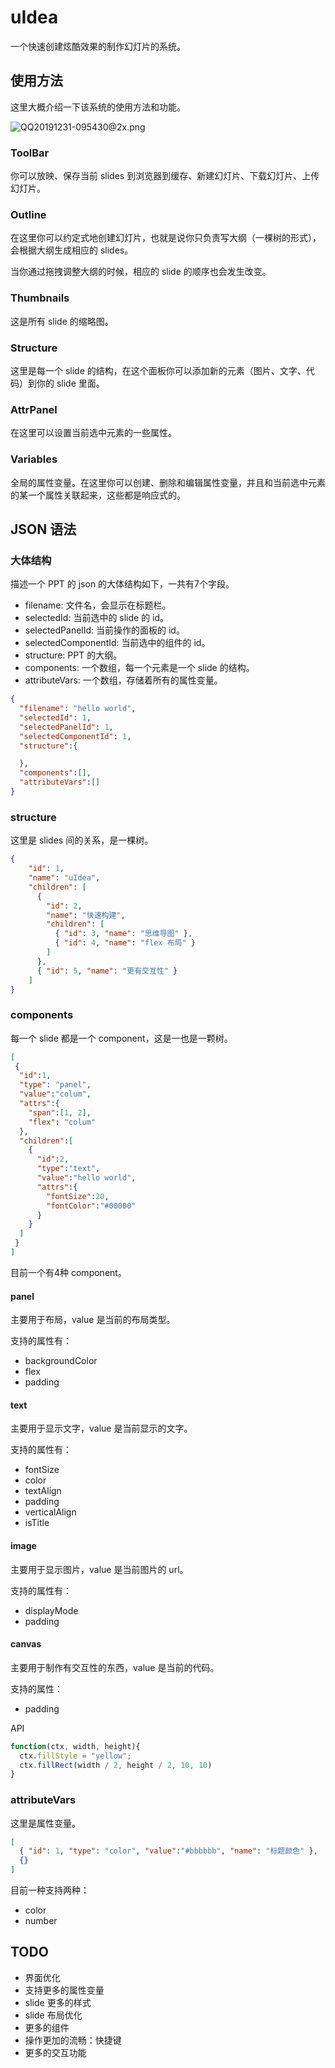 # uIdea

一个快速创建炫酷效果的制作幻灯片的系统。

## 使用方法

这里大概介绍一下该系统的使用方法和功能。

![QQ20191231-095430@2x.png](https://i.loli.net/2019/12/31/yOsPigBNSMAu5UY.png)

### ToolBar

你可以放映、保存当前 slides 到浏览器到缓存、新建幻灯片、下载幻灯片、上传幻灯片。

### Outline

在这里你可以约定式地创建幻灯片，也就是说你只负责写大纲（一棵树的形式），会根据大纲生成相应的 slides。

当你通过拖拽调整大纲的时候，相应的 slide 的顺序也会发生改变。

### Thumbnails

这是所有 slide 的缩略图。

### Structure

这里是每一个 slide 的结构，在这个面板你可以添加新的元素（图片、文字、代码）到你的 slide 里面。

### AttrPanel

在这里可以设置当前选中元素的一些属性。

### Variables

全局的属性变量。在这里你可以创建、删除和编辑属性变量，并且和当前选中元素的某一个属性关联起来，这些都是响应式的。

## JSON 语法

### 大体结构

描述一个 PPT 的 json 的大体结构如下，一共有7个字段。

- filename: 文件名，会显示在标题栏。
- selectedId: 当前选中的 slide 的 id。
- selectedPanelId: 当前操作的面板的 id。
- selectedComponentId: 当前选中的组件的 id。
- structure: PPT 的大纲。
- components: 一个数组，每一个元素是一个 slide 的结构。
- attributeVars: 一个数组，存储着所有的属性变量。

```json
{
  "filename": "hello world",
  "selectedId": 1,
  "selectedPanelId": 1,
  "selectedComponentId": 1,
  "structure":{

  },
  "components":[],
  "attributeVars":[]
}
```

### structure

这里是 slides 间的关系，是一棵树。

```json
{
    "id": 1,
    "name": "uIdea",
    "children": [
      {
        "id": 2,
        "name": "快速构建",
        "children": [
          { "id": 3, "name": "思维导图" },
          { "id": 4, "name": "flex 布局" }
        ]
      },
      { "id": 5, "name": "更有交互性" }
    ]
}
```

### components

每一个 slide 都是一个 component，这是一也是一颗树。

```json
[
 {
  "id":1,
  "type": "panel",
  "value":"colum",
  "attrs":{
    "span":[1, 2],
    "flex": "colum"
  },
  "children":[
    {
      "id":2,
      "type":"text",
      "value":"hello world",
      "attrs":{
        "fontSize":20,
        "fontColor":"#00000"
      }
    }
  ]
 }
]

```

目前一个有4种 component。

#### panel

主要用于布局，value 是当前的布局类型。

支持的属性有：

- backgroundColor
- flex
- padding
  
#### text

主要用于显示文字，value 是当前显示的文字。

支持的属性有：

- fontSize
- color
- textAlign
- padding
- verticalAlign
- isTitle

#### image

主要用于显示图片，value 是当前图片的 url。

支持的属性有：

- displayMode
- padding

#### canvas

主要用于制作有交互性的东西，value 是当前的代码。

支持的属性：

- padding

API

```js
function(ctx, width, height){
  ctx.fillStyle = "yellow";
  ctx.fillRect(width / 2, height / 2, 10, 10)
}
```

### attributeVars

这里是属性变量。

```json
[
  { "id": 1, "type": "color", "value":"#bbbbbb", "name": "标题颜色" },
  {}
]
```

目前一种支持两种：

- color
- number

## TODO

- 界面优化
- 支持更多的属性变量
- slide 更多的样式
- slide 布局优化
- 更多的组件
- 操作更加的流畅：快捷键
- 更多的交互功能
  